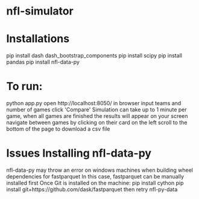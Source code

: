 # nfl-simulator
<h1>Installations</h1>
pip install dash dash_bootstrap_components
pip install scipy
pip install pandas
pip install nfl-data-py
<h1>To run:</h1>
python app.py
open http://localhost:8050/ in browser
input teams and number of games
click 'Compare'
Simulation can take up to 1 minute per game, 
when all games are finished the results will appear on your screen
navigate between games by clicking on their card on the left
scroll to the bottom of the page to download a csv file

<h1>Issues Installing nfl-data-py</h1>
nfl-data-py may throw an error on windows machines 
when building wheel dependencies for fastparquet
In this case, fastparquet can be manually installed first
Once Git is installed on the machine:
pip install cython
pip install git+https://github.com/dask/fastparquet
then retry nfl-py-data